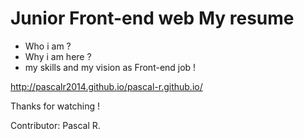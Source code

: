 # Junior Front-end web My resume 

* Who i am ?
* Why i am here ?
* my skills and my vision as Front-end job !

http://pascalr2014.github.io/pascal-r.github.io/

Thanks for watching !

Contributor: Pascal R.
